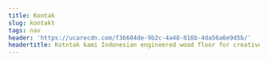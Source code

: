 ```yaml
---
title: Kontak
slug: kontakt
tags: nav
header: 'https://ucarecdn.com/f36604de-9b2c-4a48-816b-4da56a6e9d5b/'
headertitle: Kotntak kami Indonesian engineered wood floor for creative living
---
```


